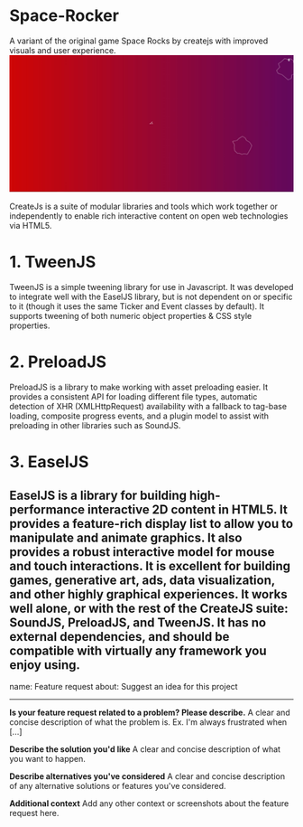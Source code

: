 # Space-Rocker
A variant of the original game Space Rocks by createjs with improved visuals and user experience.
![alt-text](spacerocker.jpg)

CreateJs is a suite of modular libraries and tools which work together or independently to enable rich interactive content on open web technologies via HTML5. 
# 1. TweenJS 
TweenJS is a simple tweening library for use in Javascript. It was developed to integrate well with the EaselJS library, but is not dependent on or specific to it (though it uses the same Ticker and Event classes by default). It supports tweening of both numeric object properties & CSS style properties.
# 2. PreloadJS
PreloadJS is a library to make working with asset preloading easier. It provides a consistent API for loading different file types, automatic detection of XHR (XMLHttpRequest) availability with a fallback to tag-base loading, composite progress events, and a plugin model to assist with preloading in other libraries such as SoundJS.
# 3. EaselJS
EaselJS is a library for building high-performance interactive 2D content in HTML5. It provides a feature-rich display list to allow you to manipulate and animate graphics. It also provides a robust interactive model for mouse and touch interactions.
It is excellent for building games, generative art, ads, data visualization, and other highly graphical experiences. It works well alone, or with the rest of the CreateJS suite: SoundJS, PreloadJS, and TweenJS.
It has no external dependencies, and should be compatible with virtually any framework you enjoy using.
---
name: Feature request
about: Suggest an idea for this project

---

**Is your feature request related to a problem? Please describe.**
A clear and concise description of what the problem is. Ex. I'm always frustrated when [...]

**Describe the solution you'd like**
A clear and concise description of what you want to happen.

**Describe alternatives you've considered**
A clear and concise description of any alternative solutions or features you've considered.

**Additional context**
Add any other context or screenshots about the feature request here.
